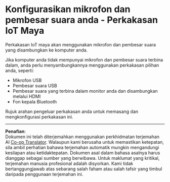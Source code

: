 <!--
CO_OP_TRANSLATOR_METADATA:
{
  "original_hash": "7a65ee743f916276a2848b8a9491feb7",
  "translation_date": "2025-08-27T23:32:55+00:00",
  "source_file": "6-consumer/lessons/1-speech-recognition/virtual-device-microphone.md",
  "language_code": "ms"
}
-->
# Konfigurasikan mikrofon dan pembesar suara anda - Perkakasan IoT Maya

Perkakasan IoT maya akan menggunakan mikrofon dan pembesar suara yang disambungkan ke komputer anda.

Jika komputer anda tidak mempunyai mikrofon dan pembesar suara terbina dalam, anda perlu menyambungkannya menggunakan perkakasan pilihan anda, seperti:

* Mikrofon USB
* Pembesar suara USB
* Pembesar suara yang terbina dalam monitor anda dan disambungkan melalui HDMI
* Fon kepala Bluetooth

Rujuk arahan pengeluar perkakasan anda untuk memasang dan mengkonfigurasi perkakasan ini.

---

**Penafian**:  
Dokumen ini telah diterjemahkan menggunakan perkhidmatan terjemahan AI [Co-op Translator](https://github.com/Azure/co-op-translator). Walaupun kami berusaha untuk memastikan ketepatan, sila ambil perhatian bahawa terjemahan automatik mungkin mengandungi kesilapan atau ketidaktepatan. Dokumen asal dalam bahasa asalnya harus dianggap sebagai sumber yang berwibawa. Untuk maklumat yang kritikal, terjemahan manusia profesional adalah disyorkan. Kami tidak bertanggungjawab atas sebarang salah faham atau salah tafsir yang timbul daripada penggunaan terjemahan ini.